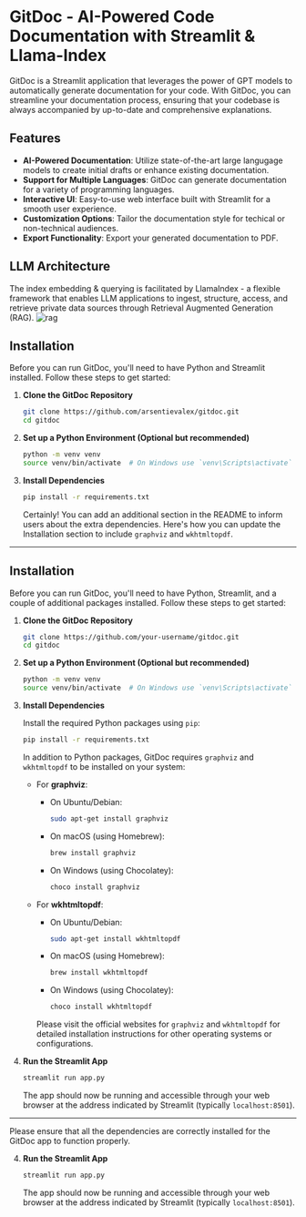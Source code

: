 # GitDoc - AI-Powered Code Documentation with Streamlit & Llama-Index

GitDoc is a Streamlit application that leverages the power of GPT models to automatically generate documentation for your code. With GitDoc, you can streamline your documentation process, ensuring that your codebase is always accompanied by up-to-date and comprehensive explanations.

## Features

- **AI-Powered Documentation**: Utilize state-of-the-art large langugage models to create initial drafts or enhance existing documentation.
- **Support for Multiple Languages**: GitDoc can generate documentation for a variety of programming languages.
- **Interactive UI**: Easy-to-use web interface built with Streamlit for a smooth user experience.
- **Customization Options**: Tailor the documentation style for techical or non-technical audiences.
- **Export Functionality**: Export your generated documentation to PDF.

## LLM Architecture
The index embedding & querying is facilitated by LlamaIndex - a flexible framework that enables LLM applications to ingest, structure, access, and retrieve private data sources through Retrieval Augmented Generation (RAG).
![rag](https://blog.streamlit.io/content/images/2023/08/rag-with-llamaindex-1.png)

## Installation

Before you can run GitDoc, you'll need to have Python and Streamlit installed. Follow these steps to get started:

1. **Clone the GitDoc Repository**

   ```bash
   git clone https://github.com/arsentievalex/gitdoc.git
   cd gitdoc
   ```

2. **Set up a Python Environment (Optional but recommended)**

   ```bash
   python -m venv venv
   source venv/bin/activate  # On Windows use `venv\Scripts\activate`
   ```

3. **Install Dependencies**

   ```bash
   pip install -r requirements.txt
   ```

   Certainly! You can add an additional section in the README to inform users about the extra dependencies. Here's how you can update the Installation section to include `graphviz` and `wkhtmltopdf`.

---

## Installation

Before you can run GitDoc, you'll need to have Python, Streamlit, and a couple of additional packages installed. Follow these steps to get started:

1. **Clone the GitDoc Repository**

   ```bash
   git clone https://github.com/your-username/gitdoc.git
   cd gitdoc
   ```

2. **Set up a Python Environment (Optional but recommended)**

   ```bash
   python -m venv venv
   source venv/bin/activate  # On Windows use `venv\Scripts\activate`
   ```

3. **Install Dependencies**

   Install the required Python packages using `pip`:

   ```bash
   pip install -r requirements.txt
   ```
   
   In addition to Python packages, GitDoc requires `graphviz` and `wkhtmltopdf` to be installed on your system:

   - For **graphviz**:

     - On Ubuntu/Debian:

       ```bash
       sudo apt-get install graphviz
       ```

     - On macOS (using Homebrew):

       ```bash
       brew install graphviz
       ```

     - On Windows (using Chocolatey):

       ```bash
       choco install graphviz
       ```

   - For **wkhtmltopdf**:

     - On Ubuntu/Debian:

       ```bash
       sudo apt-get install wkhtmltopdf
       ```

     - On macOS (using Homebrew):

       ```bash
       brew install wkhtmltopdf
       ```

     - On Windows (using Chocolatey):

       ```bash
       choco install wkhtmltopdf
       ```

     Please visit the official websites for `graphviz` and `wkhtmltopdf` for detailed installation instructions for other operating systems or configurations.

4. **Run the Streamlit App**

   ```bash
   streamlit run app.py
   ```

   The app should now be running and accessible through your web browser at the address indicated by Streamlit (typically `localhost:8501`).

---

Please ensure that all the dependencies are correctly installed for the GitDoc app to function properly.

4. **Run the Streamlit App**

   ```bash
   streamlit run app.py
   ```

   The app should now be running and accessible through your web browser at the address indicated by Streamlit (typically `localhost:8501`).

